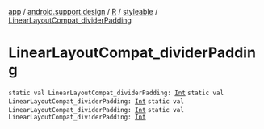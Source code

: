 [app](../../../index.md) / [android.support.design](../../index.md) / [R](../index.md) / [styleable](index.md) / [LinearLayoutCompat_dividerPadding](.)

# LinearLayoutCompat_dividerPadding

`static val LinearLayoutCompat_dividerPadding: `[`Int`](https://kotlinlang.org/api/latest/jvm/stdlib/kotlin/-int/index.html)
`static val LinearLayoutCompat_dividerPadding: `[`Int`](https://kotlinlang.org/api/latest/jvm/stdlib/kotlin/-int/index.html)
`static val LinearLayoutCompat_dividerPadding: `[`Int`](https://kotlinlang.org/api/latest/jvm/stdlib/kotlin/-int/index.html)
`static val LinearLayoutCompat_dividerPadding: `[`Int`](https://kotlinlang.org/api/latest/jvm/stdlib/kotlin/-int/index.html)